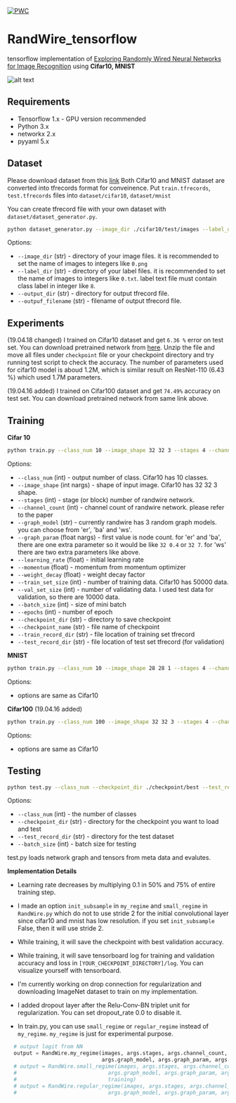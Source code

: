 [![PWC](https://img.shields.io/endpoint.svg?url=https://paperswithcode.com/badge/exploring-randomly-wired-neural-networks-for/image-classification-imagenet-image-reco)](https://paperswithcode.com/sota/image-classification-imagenet-image-reco?p=exploring-randomly-wired-neural-networks-for)
# RandWire_tensorflow
tensorflow implementation of [Exploring Randomly Wired Neural Networks for Image Recognition](https://arxiv.org/abs/1904.01569) using **Cifar10, MNIST**

![alt text](https://raw.githubusercontent.com/swdsld/RandWire_tensorflow/master/tensorboard.PNG)

## Requirements
* Tensorflow 1.x - GPU version recommended
* Python 3.x
* networkx 2.x
* pyyaml 5.x

## Dataset

Please download dataset from this [link](https://drive.google.com/drive/folders/1kr0bGAmf3xuOUkw1DTA8gSBsO9LTObyk?usp=sharing)
Both Cifar10 and MNIST dataset are converted into tfrecords format for conveinence. Put `train.tfrecords`, `test.tfrecords` files into `dataset/cifar10`, `dataset/mnist`

You can create tfrecord file with your own dataset with `dataset/dataset_generator.py`.
```sh
python dataset_generator.py --image_dir ./cifar10/test/images --label_dir ./cifar10/test/labels --output_dir ./cifar10 --output_filename test.tfrecord
```

Options:

- `--image_dir` (str) - directory of your image files. it is recommended to set the name of images to integers like `0.png`
- `--label_dir` (str) - directory of your label files. it is recommended to set the name of images to integers like `0.txt`. label text file must contain class label in integer like `8`. 
- `--output_dir` (str) - directory for output tfrecord file.
- `--outpuf_filename` (str) - filename of output tfrecord file.

## Experiments

(19.04.18 changed) I trained on Cifar10 dataset and get `6.36 %` error on test set. You can download pretrained network from [here](https://drive.google.com/drive/folders/1Pi9Z306S3fvBLBOy6oPDGQDNzsKdrtzG?usp=sharing). Unzip the file and move all files under `checkpoint` file or your checkpoint directory and try running test script to check the accuracy.
The number of parameters used for cifar10 model is aboud 1.2M, which is similar result on ResNet-110 (6.43 %) which used 1.7M parameters.

(19.04.16 added) I trained on Cifar100 dataset and get `74.49%` accuracy on test set. You can download pretrained network from same link above.

## Training

**Cifar 10**
```sh
python train.py --class_num 10 --image_shape 32 32 3 --stages 4 --channel_count 78 --graph_model ws --graph_param 32 4 0.75 --dropout_rate 0.2 --learning_rate 0.1 --momentum 0.9 --weight_decay 0.0001 --train_set_size 50000 --val_set_size 10000 --batch_size 100 --epochs 100 --checkpoint_dir ./checkpoint --checkpoint_name randwire_cifar10 --train_record_dir ./dataset/cifar10/train.tfrecord --val_record_dir ./dataset/cifar10/test.tfrecord
```

Options:
- `--class_num` (int) - output number of class. Cifar10 has 10 classes.
- `--image_shape` (int nargs) - shape of input image. Cifar10 has 32 32 3 shape.
- `--stages` (int) - stage (or block) number of randwire network. 
- `--channel_count` (int) - channel count of randwire network. please refer to the paper
- `--graph_model` (str) - currently randwire has 3 random graph models. you can choose from 'er', 'ba' and 'ws'.
- `--graph_param` (float nargs) - first value is node count. for 'er' and 'ba', there are one extra parameter so it would be like `32 0.4` or `32 7`. for 'ws' there are two extra parameters like above.
- `--learning_rate` (float) - initial learning rate
- `--momentum` (float) - momentum from momentum optimizer
- `--weight_decay` (float) - weight decay factor
- `--train_set_size` (int) - number of training data. Cifar10 has 50000 data.
- `--val_set_size` (int) - number of validating data. I used test data for validation, so there are 10000 data.
- `--batch_size` (int) - size of mini batch
- `--epochs` (int) - number of epoch
- `--checkpoint_dir` (str) - directory to save checkpoint
- `--checkpoint_name` (str) - file name of checkpoint
- `--train_record_dir` (str) - file location of training set tfrecord
- `--test_record_dir` (str) - file location of test set tfrecord (for validation)

**MNIST**
```sh
python train.py --class_num 10 --image_shape 28 28 1 --stages 4 --channel_count 78 --graph_model ws --graph_param 32 4 0.75 --dropout_rate 0.2 --learning_rate 0.1 --momentum 0.9 --weight_decay 0.0001 --train_set_size 50000 --val_set_size 10000 --batch_size 100 --epochs 100 --checkpoint_dir ./checkpoint --checkpoint_name randwire_mnist --train_record_dir ./dataset/mnist/train.tfrecord --val_record_dir ./dataset/mnist/test.tfrecord
```

Options:
- options are same as Cifar10

**Cifar100**
(19.04.16 added)
```sh
python train.py --class_num 100 --image_shape 32 32 3 --stages 4 --channel_count 78 --graph_model ws --graph_param 32 4 0.75 --dropout_rate 0.2 --learning_rate 0.1 --momentum 0.9 --weight_decay 0.0001 --train_set_size 50000 --val_set_size 10000 --batch_size 100 --epochs 100 --checkpoint_dir ./checkpoint --checkpoint_name randwire_cifar100 --train_record_dir ./dataset/cifar100/train.tfrecord --val_record_dir ./dataset/cifar100/test.tfrecord
```

Options:
- options are same as Cifar10

## Testing
```sh
python test.py --class_num --checkpoint_dir ./checkpoint/best --test_record_dir ./dataset/cifar10/test.tfrecord --batch_size 256
```
Options:
- `--class_num` (int) - the number of classes
- `--checkpoint_dir` (str) - directory for the checkpoint you want to load and test
- `--test_record_dir` (str) - directory for the test dataset
- `--batch_size` (int) - batch size for testing

test.py loads network graph and tensors from meta data and evalutes.

**Implementation Details**

- Learning rate decreases by multiplying 0.1 in 50% and 75% of entire training step.

- I made an option `init_subsample` in `my_regime` and `small_regime` in `RandWire.py` which do not to use stride 2 for the initial convolutional layer since cifar10 and mnist has low resolution. if you set `init_subsample` False, then it will use stride 2.

- While training, it will save the checkpoint with best validation accuracy.

- While training, it will save tensorboard log for training and validation accuracy and loss in `[YOUR_CHECKPOINT_DIRECTORY]/log`. You can visualize yourself with tensorboard.

- I'm currently working on drop connection for regularization and downloading ImageNet dataset to train on my implementation.

- I added dropout layer after the Relu-Conv-BN triplet unit for regularization. You can set dropout_rate 0.0 to disable it.

- In train.py, you can use `small_regime` or `regular_regime` instead of `my_regime`. `my_regime` is just for experimental purpose.

```python
  # output logit from NN
  output = RandWire.my_regime(images, args.stages, args.channel_count, args.class_num, args.dropout_rate,
                              args.graph_model, args.graph_param, args.checkpoint_dir + '/' + 'graphs', False, training)
  # output = RandWire.small_regime(images, args.stages, args.channel_count, args.class_num, args.dropout_rate,
  #                             args.graph_model, args.graph_param, args.checkpoint_dir + '/' + 'graphs', False,
  #                             training)
  # output = RandWire.regular_regime(images, args.stages, args.channel_count, args.class_num, args.dropout_rate,
  #                             args.graph_model, args.graph_param, args.checkpoint_dir + '/' + 'graphs', training)
```
